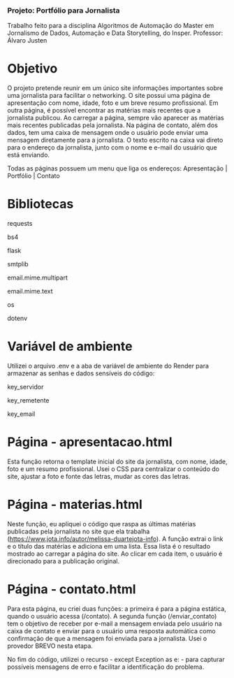 ### Projeto: Portfólio para Jornalista
Trabalho feito para a disciplina Algoritmos de Automação do Master em Jornalismo de Dados, Automação e Data Storytelling, do Insper. Professor: Álvaro Justen 

# Objetivo
O projeto pretende reunir em um único site informações importantes sobre uma jornalista para facilitar o networking. O site possui uma página de apresentação com nome, idade, foto e um breve resumo profissional. Em outra página, é possível encontrar as matérias mais recentes que a jornalista publicou. Ao carregar a página, sempre vão aparecer as matérias mais recentes publicadas pela jornalista. Na página de contato, além dos dados, tem uma caixa de mensagem onde o usuário pode enviar uma mensagem diretamente para a jornalista. O texto escrito na caixa vai direto para o endereço da jornalista, junto com o nome e e-mail do usuário que está enviando. 

Todas as páginas possuem um menu que liga os endereços: Apresentação | Portfólio | Contato

# Bibliotecas
requests

bs4 

flask 

smtplib

email.mime.multipart 

email.mime.text 

os

dotenv 


# Variável de ambiente 
Utilizei o arquivo .env e a aba de variável de ambiente do Render para armazenar as senhas e dados sensíveis do código: 

key_servidor 

key_remetente

key_email


# Página - apresentacao.html
Esta função retorna o template inicial do site da jornalista, com nome, idade, foto e um resumo profissional. Usei o CSS para centralizar o conteúdo do site, ajustar a foto e fonte das letras, mudar as cores das letras. 

# Página - materias.html
Neste função, eu apliquei o código que raspa as últimas matérias publicadas pela jornalista no site que ela trabalha (https://www.jota.info/autor/melissa-duartejota-info). A função extrai o link e o título das matérias e adiciona em uma lista. Essa lista é o resultado mostrado ao carregar a página do site. Ao clicar em cada item, o usuário é direcionado para a publicação original. 

# Página - contato.html
Para esta página, eu criei duas funções: a primeira é para a página estática, quando o usuário acessa (/contato). 
A segunda função (/enviar_contato) tem o objetivo de receber por e-mail a mensagem enviada pelo usuário na caixa de contato e enviar para o usuário uma resposta automática como confirmação de que a mensagem foi enviada para a jornalista. 
Usei o provedor BREVO nesta etapa.

No fim do código, utilizei o recurso - except Exception as e: - para capturar possíveis mensagens de erro e facilitar a identificação do problema. 
